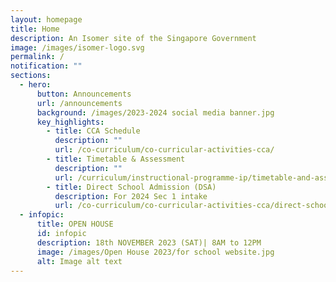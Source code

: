```yaml
---
layout: homepage
title: Home
description: An Isomer site of the Singapore Government
image: /images/isomer-logo.svg
permalink: /
notification: ""
sections:
  - hero:
      button: Announcements
      url: /announcements
      background: /images/2023-2024 social media banner.jpg
      key_highlights:
        - title: CCA Schedule
          description: ""
          url: /co-curriculum/co-curricular-activities-cca/
        - title: Timetable & Assessment
          description: ""
          url: /curriculum/instructional-programme-ip/timetable-and-assessment/
        - title: Direct School Admission (DSA)
          description: For 2024 Sec 1 intake
          url: /co-curriculum/co-curricular-activities-cca/direct-school-admission-dsa/
  - infopic:
      title: OPEN HOUSE
      id: infopic
      description: 18th NOVEMBER 2023 (SAT)| 8AM to 12PM
      image: /images/Open House 2023/for school website.jpg
      alt: Image alt text
---
```

